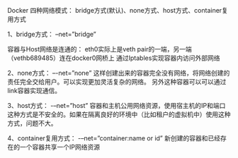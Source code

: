 Docker 四种网络模式：
bridge方式(默认)、none方式、host方式、container复用方式

1、bridge方式： –net=”bridge”

容器与Host网络是连通的： 
eth0实际上是veth pair的一端，另一端（vethb689485）连在docker0网桥上 
通过Iptables实现容器内访问外部网络

2、none方式： –-net=”none” 
这样创建出来的容器完全没有网络，将网络创建的责任完全交给用户。可以实现更加灵活复杂的网络。 
另外这种容器可以可以通过link容器实现通信。

3、host方式： -–net=”host” 
容器和主机公用网络资源，使用宿主机的IP和端口 
这种方式是不安全的。如果在隔离良好的环境中（比如租户的虚拟机中）使用这种方式，问题不大。

4、container复用方式： -–net=”container:name or id” 
新创建的容器和已经存在的一个容器共享一个IP网络资源



